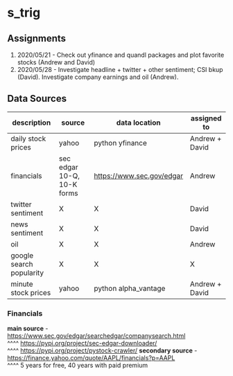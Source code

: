 # s_trig

## Assignments
1. 2020/05/21 - Check out yfinance and quandl packages and plot favorite stocks (Andrew and David)
2. 2020/05/28 - Investigate headline + twitter + other sentiment; CSI bkup (David). Investigate company earnings and oil (Andrew).

## Data Sources
description | source | data location | assigned to
------------|--------|---------------|------------
daily stock prices|yahoo|python yfinance|Andrew + David 
financials|sec edgar 10-Q, 10-K forms|https://www.sec.gov/edgar|Andrew
twitter sentiment|X|X|David
news sentiment|X|X|David
oil|X|X|Andrew
google search popularity|X|X|X
minute stock prices|yahoo|python alpha\_vantage|Andrew + David 

### Financials
**main source** - https://www.sec.gov/edgar/searchedgar/companysearch.html  
^^^^ https://pypi.org/project/sec-edgar-downloader/   
^^^^ https://pypi.org/project/pystock-crawler/ 
**secondary source** - https://finance.yahoo.com/quote/AAPL/financials?p=AAPL  
^^^^ 5 years for free, 40 years with paid premium   
